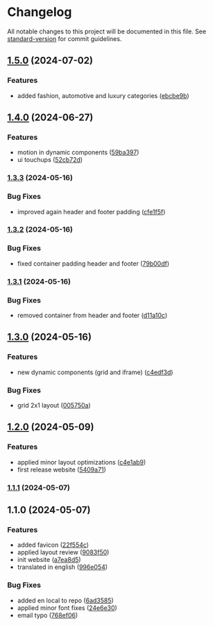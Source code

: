 # Changelog

All notable changes to this project will be documented in this file. See [standard-version](https://github.com/conventional-changelog/standard-version) for commit guidelines.

## [1.5.0](https://github.com/codeworks-projects/record-studio-website/compare/v1.4.0...v1.5.0) (2024-07-02)


### Features

* added fashion, automotive and luxury categories ([ebcbe9b](https://github.com/codeworks-projects/record-studio-website/commit/ebcbe9bc628c57f6bba6aa566f8afc4483a324f0))

## [1.4.0](https://github.com/codeworks-projects/record-studio-website/compare/v1.3.3...v1.4.0) (2024-06-27)


### Features

* motion in dynamic components ([59ba397](https://github.com/codeworks-projects/record-studio-website/commit/59ba397a0a97501722a7b5b2f1d95de8bc2faedf))
* ui touchups ([52cb72d](https://github.com/codeworks-projects/record-studio-website/commit/52cb72decd86fce494b25c4b95bc014d61fb6fb2))

### [1.3.3](https://github.com/codeworks-projects/record-studio-website/compare/v1.3.2...v1.3.3) (2024-05-16)


### Bug Fixes

* improved again header and footer padding ([cfe1f5f](https://github.com/codeworks-projects/record-studio-website/commit/cfe1f5fc76a4c1e9b4eed7f3fec5f9edbf832e9a))

### [1.3.2](https://github.com/codeworks-projects/record-studio-website/compare/v1.3.1...v1.3.2) (2024-05-16)


### Bug Fixes

* fixed container padding header and footer ([79b00df](https://github.com/codeworks-projects/record-studio-website/commit/79b00df98f77a20f56843aacd843816663bcd3ca))

### [1.3.1](https://github.com/codeworks-projects/record-studio-website/compare/v1.3.0...v1.3.1) (2024-05-16)


### Bug Fixes

* removed container from header and footer ([d11a10c](https://github.com/codeworks-projects/record-studio-website/commit/d11a10cd1b12378cdbbc54a18ba598f5ab76ddde))

## [1.3.0](https://github.com/codeworks-projects/record-studio-website/compare/v1.2.0...v1.3.0) (2024-05-16)


### Features

* new dynamic components (grid and iframe) ([c4edf3d](https://github.com/codeworks-projects/record-studio-website/commit/c4edf3d0d183b5386b771a47dca5fd198ff7ea94))


### Bug Fixes

* grid 2x1 layout ([005750a](https://github.com/codeworks-projects/record-studio-website/commit/005750abe35cb590521e53423602b01ac575488b))

## [1.2.0](https://github.com/codeworks-projects/record-studio-website/compare/v1.1.1...v1.2.0) (2024-05-09)


### Features

* applied minor layout optimizations ([c4e1ab9](https://github.com/codeworks-projects/record-studio-website/commit/c4e1ab90972455fc1118104a5bc0b2073ef7d20b))
* first release website ([5409a71](https://github.com/codeworks-projects/record-studio-website/commit/5409a710b697aa02cc9e10e92ed172dc40790b34))

### [1.1.1](https://github.com/codeworks-projects/record-studio-website/compare/v1.1.0...v1.1.1) (2024-05-07)

## 1.1.0 (2024-05-07)


### Features

* added favicon ([22f554c](https://github.com/codeworks-projects/record-studio-website/commit/22f554c27e7db758b3766f6f7626a33aefdf0d2f))
* applied layout review ([9083f50](https://github.com/codeworks-projects/record-studio-website/commit/9083f50a74a2f210afdb706963f81875fe8de5dd))
* init website ([a7ea8d5](https://github.com/codeworks-projects/record-studio-website/commit/a7ea8d5b4b6f925dc9c29706753f32ab461faaba))
* translated in english ([996e054](https://github.com/codeworks-projects/record-studio-website/commit/996e054f7a14c6313144bafa0c92a85f431c8854))


### Bug Fixes

* added en local to repo ([6ad3585](https://github.com/codeworks-projects/record-studio-website/commit/6ad3585086afe29078c097de731d10d376dfa540))
* applied minor font fixes ([24e6e30](https://github.com/codeworks-projects/record-studio-website/commit/24e6e307ee1e9b0914e703fcc9562df2a50b32f9))
* email typo ([768ef06](https://github.com/codeworks-projects/record-studio-website/commit/768ef06fb6ff504753674e9ad300e103335e7565))
